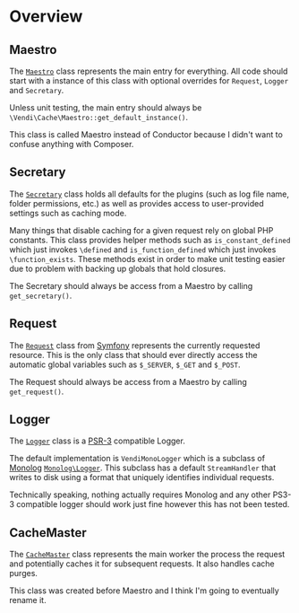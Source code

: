 # Overview

## Maestro
The [`Maestro`](https://github.com/vendi-advertising/vendi-cache-2/blob/master/src/Maestro.php) class represents the
main entry for everything. All code should start with a instance of this class with optional overrides for `Request`,
`Logger` and `Secretary`.

Unless unit testing, the main entry should always be `\Vendi\Cache\Maestro::get_default_instance()`.

This class is called Maestro instead of Conductor because I didn't want to confuse anything with Composer.

## Secretary
The [`Secretary`](https://github.com/vendi-advertising/vendi-cache-2/blob/master/src/Secretary.php) class holds all
defaults for the plugins (such as log file name, folder permissions, etc.) as well as provides access to user-provided
settings such as caching mode.

Many things that disable caching for a given request rely on global PHP constants. This class provides helper methods
such as `is_constant_defined` which just invokes `\defined` and `is_function_defined` which just invokes
`\function_exists`. These methods exist in order to make unit testing easier due to problem with backing up globals that
hold closures.

The Secretary should always be access from a Maestro by calling `get_secretary()`.

## Request
The [`Request`](https://github.com/symfony/http-foundation/blob/master/Request.php) class from
[Symfony](https://symfony.com/) represents the currently requested resource. This is the only class that should ever
directly access the automatic global variables such as `$_SERVER`, `$_GET` and `$_POST`.

The Request should always be access from a Maestro by calling `get_request()`.

## Logger
The [`Logger`](https://github.com/php-fig/log/blob/master/Psr/Log/LoggerInterface.php) class is a
[PSR-3](https://github.com/php-fig/fig-standards/blob/master/accepted/PSR-3-logger-interface.md) compatible Logger.

The default implementation is `VendiMonoLogger` which is a subclass of [Monolog](https://seldaek.github.io/monolog/)
[`Monolog\Logger`](https://github.com/Seldaek/monolog/blob/master/src/Monolog/Logger.php). This subclass has a default
`StreamHandler` that writes to disk using a format that uniquely identifies individual requests.

Technically speaking, nothing actually requires Monolog and any other PS3-3 compatible logger should work just fine
however this has not been tested.

## CacheMaster
The [`CacheMaster`](https://github.com/vendi-advertising/vendi-cache-2/blob/master/src/CacheMaster.php) class represents
the main worker the process the request and potentially caches it for subsequent requests. It also handles cache purges.

This class was created before Maestro and I think I'm going to eventually rename it.
